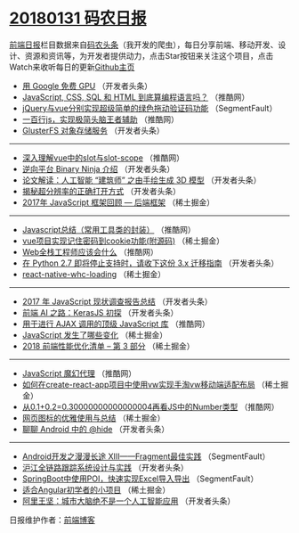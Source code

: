 # [20180131 码农日报](http://hao.caibaojian.com/date/2018/01/31)

[前端日报](http://caibaojian.com/c/news)栏目数据来自[码农头条](http://hao.caibaojian.com/)（我开发的爬虫），每日分享前端、移动开发、设计、资源和资讯等，为开发者提供动力，点击Star按钮来关注这个项目，点击Watch来收听每日的更新[Github主页](https://github.com/kujian/frontendDaily)
* [用 Google 免费 GPU](http://hao.caibaojian.com/63867.html) （开发者头条）
* [JavaScript, CSS, SQL 和 HTML 到底算编程语言吗？](http://hao.caibaojian.com/63924.html) （推酷网）
* [jQuery与vue分别实现超级简单的绿色拖动验证码功能](http://hao.caibaojian.com/63834.html) （SegmentFault）
* [一百行js，实现极简头脑王者辅助](http://hao.caibaojian.com/63914.html) （推酷网）
* [GlusterFS 对象存储服务](http://hao.caibaojian.com/63876.html) （开发者头条）

***
* [深入理解vue中的slot与slot-scope](http://hao.caibaojian.com/63918.html) （推酷网）
* [逆向平台 Binary Ninja 介绍](http://hao.caibaojian.com/63878.html) （开发者头条）
* [论文解读：人工智能 “建筑师” 之由手绘生成 3D 模型](http://hao.caibaojian.com/63880.html) （开发者头条）
* [揭秘超分辨率的正确打开方式](http://hao.caibaojian.com/63881.html) （开发者头条）
* [2017年 JavaScript 框架回顾 &#8212; 后端框架](http://hao.caibaojian.com/63858.html) （稀土掘金）

***
* [Javascript总结（常用工具类的封装）](http://hao.caibaojian.com/63912.html) （推酷网）
* [vue项目实现记住密码到cookie功能(附源码)](http://hao.caibaojian.com/63854.html) （稀土掘金）
* [Web全栈工程师应该会什么](http://hao.caibaojian.com/63913.html) （推酷网）
* [在 Python 2.7 即将停止支持时，请收下这份 3.x 迁移指南](http://hao.caibaojian.com/63866.html) （开发者头条）
* [react-native-whc-loading](http://hao.caibaojian.com/63846.html) （稀土掘金）

***
* [2017 年 JavaScript 现状调查报告总结](http://hao.caibaojian.com/63868.html) （开发者头条）
* [前端 AI 之路：KerasJS 初探](http://hao.caibaojian.com/63869.html) （开发者头条）
* [用于进行 AJAX 调用的顶级 JavaScript 库](http://hao.caibaojian.com/63920.html) （推酷网）
* [JavaScript 发生了哪些变化](http://hao.caibaojian.com/63963.html) （稀土掘金）
* [2018 前端性能优化清单 &#8211; 第 3 部分](http://hao.caibaojian.com/63857.html) （稀土掘金）

***
* [JavaScript 魔幻代理](http://hao.caibaojian.com/63922.html) （推酷网）
* [如何在create-react-app项目中使用vw实现手淘vw移动端适配布局](http://hao.caibaojian.com/63843.html) （稀土掘金）
* [从0.1+0.2=0.30000000000000004再看JS中的Number类型](http://hao.caibaojian.com/63923.html) （推酷网）
* [网页图标的优雅使用与总结](http://hao.caibaojian.com/63851.html) （稀土掘金）
* [聊聊 Android 中的 @hide](http://hao.caibaojian.com/63873.html) （开发者头条）

***
* [Android开发之漫漫长途 XIII——Fragment最佳实践](http://hao.caibaojian.com/63829.html) （SegmentFault）
* [沪江全链路跟踪系统设计与实践](http://hao.caibaojian.com/63862.html) （开发者头条）
* [SpringBoot中使用POI，快速实现Excel导入导出](http://hao.caibaojian.com/63836.html) （SegmentFault）
* [适合Angular初学者的小项目](http://hao.caibaojian.com/63845.html) （稀土掘金）
* [阿里王坚：城市大脑绝不是一个人工智能应用](http://hao.caibaojian.com/63863.html) （开发者头条）

日报维护作者：[前端博客](http://caibaojian.com/) 